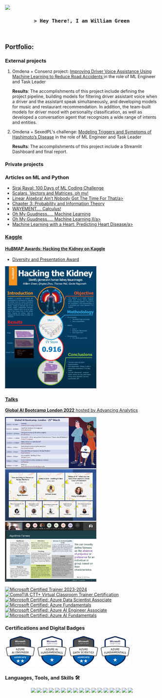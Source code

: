 <!-- https://github.com/ShahriarShafin/ -->
<!-- April 15, 2021 -->
<!-- LEAVE A STAR, IF YOU LIKE IT ! -->

<!-- Profile Views Counter -->
![](https://komarev.com/ghpvc/?username=wbgreen0405-github-username&color=blueviolet)


<!-- Intro  -->
<h3 align="center">
        <samp>&gt; Hey There!, I am
                <b><a target="_blank" >William Green</a></b>
        </samp>
</h3>
<br>

## Portfolio:

### External projects 

1. Omdena + Consenz project: <a href="https://github.com/wbgreen0405/Porfolio/blob/main/omdena/consenz_project.md/">Improving Driver Voice Assistance Using Machine Learning to Reduce Road Accidents </a> in the role of ML Engineer and Task Leader

    **Results**: The accomplishments of this project include defining the project pipeline, building models for filtering driver assistant voice when a driver and the assistant speak simultaneously, and developing models for music and restaurant recommendation. In addition, the team-built models for driver mood with personality classification, as well as developed a conversation agent that recognizes a wide range of intents and entities.
        
2. Omdena + SexedPL's challenge: <a href="https://github.com/wbgreen0405/Porfolio/blob/main/omdena/Hashimoto_Disease.md">Modeling Triggers and Symptoms of Hashimoto’s Disease</a> in the role of ML Engineer and Task Leader 

    **Results**: The accomplishments of this project include a Streamlit Dashboard and final report. 

### Private projects


### Articles on ML and Python
- <a href="https://medium.com/@dskswu/siraj-raval-100-days-of-ml-coding-challenge-7b985d8a4e82">Siraj Raval: 100 Days of ML Coding Challenge</a>
- <a href="https://medium.com/@dskswu/scalars-vectors-and-matrices-oh-my-9054d2bda1f9">Scalars, Vectors and Matrices, oh my!</a>
- <a href="https://medium.com/@dskswu/linear-algebra-aint-nobody-got-the-time-for-that-ee0c98cfdf25">Linear Algebra! Ain’t Nobody Got The Time For That/a>
- <a href="https://medium.com/@dskswu/chapter-3-probability-and-information-theory-ecad8b1aeefe">Chapter 3: Probability and Information Theory</a>
- <a href="https://medium.com/@dskswu/wayement-calculus-e7577fabd58f">WAYEMENT…. Calculus!</a>
- <a href="https://medium.com/@dskswu/oh-my-guudness-machine-learning-46fc4acf745d">Oh My Guudness….. Machine Learning</a>
- <a href="https://medium.com/@dskswu/oh-my-guudness-machine-learning-ii-1068a7abc09b">Oh My Guudness….. Machine Learning II/a>
- <a href="https://medium.com/@dskswu/machine-learning-with-a-heart-predicting-heart-disease-b2e9f24fee84">Machine Learning with a Heart: Predicting Heart Disease/a>

### Kaggle 

#### **HuBMAP Awards: Hacking the Kidney on Kaggle** 

* Diversity and Presentation Award 

<p float="left">
  <img src="https://github.com/wbgreen0405/wbgreen0405/blob/main/img/hacking%20the%20kidney.jpg" width="300" /> 
</p>


### Talks
**Global AI Bootcamp London 2022** hosted by Advancing Analytics
<p float="left">
  <img src="https://github.com/wbgreen0405/wbgreen0405/blob/main/img/GlobalAIBootcamp.jpg" width="300" />
  <img src="https://github.com/wbgreen0405/wbgreen0405/blob/main/img/GlobalAIBootcampII.jpg" width="300" /> 
  <img src="https://github.com/wbgreen0405/wbgreen0405/blob/main/img/GlobalAIBootcampIII.jpg" width="300" />
</p>

<!--START_SECTION:badges-->

[![Microsoft Certified Trainer 2023-2024](https://images.credly.com/size/110x110/images/fd6bb2af-2f05-4d9b-a23e-39f8e309a82d/image.png)](http://www.credly.com/badges/f758f5e4-50a8-4437-82fd-f2200708bb00 "Microsoft Certified Trainer 2023-2024")
[![CompTIA CTT+ Virtual Classroom Trainer Certification](https://images.credly.com/size/110x110/images/f16139cd-cdf2-4b6d-a3bb-3941718fb0e9/CompTIA_CTT_2B.png)](http://www.credly.com/badges/ed916eb8-4155-4a81-b545-5a3d659c1d64 "CompTIA CTT+ Virtual Classroom Trainer Certification")
[![Microsoft Certified: Azure Data Scientist Associate](https://images.credly.com/size/110x110/images/5c8fca38-b0d2-49e5-9ad2-f3f8e79b327f/azure-data-scientist-associate-600x600.png)](http://www.credly.com/badges/2079ddb9-15d2-46be-b81e-9fecd95ab5fc "Microsoft Certified: Azure Data Scientist Associate")
[![Microsoft Certified: Azure Fundamentals](https://images.credly.com/size/110x110/images/be8fcaeb-c769-4858-b567-ffaaa73ce8cf/image.png)](http://www.credly.com/badges/6de870d7-7101-4b12-9dc6-5d6e1cdb0f40 "Microsoft Certified: Azure Fundamentals")
[![Microsoft Certified: Azure AI Engineer Associate](https://images.credly.com/size/110x110/images/61f56aa4-16fd-403c-90bc-1d90dba1fa99/image.png)](http://www.credly.com/badges/1d4a9060-5726-414a-a760-9e109cb4fc1f "Microsoft Certified: Azure AI Engineer Associate")
[![Microsoft Certified: Azure AI Fundamentals](https://images.credly.com/size/110x110/images/4136ced8-75d5-4afb-8677-40b6236e2672/azure-ai-fundamentals-600x600.png)](http://www.credly.com/badges/82562771-f464-4821-af7b-df0c829dd55e "Microsoft Certified: Azure AI Fundamentals")
<!--END_SECTION:badges-->
       
### Certifications and Digital Badges
     
<p float="left">
  <img src="https://github.com/wbgreen0405/wbgreen0405/blob/main/img/microsoft-certified-azure-ai-engineer-associate.png" width="100" />
  <img src="https://github.com/wbgreen0405/wbgreen0405/blob/main/img/microsoft-certified-azure-ai-fundamentals.png" width="100" /> 
  <img src="https://github.com/wbgreen0405/wbgreen0405/blob/main/img/microsoft-certified-azure-data-scientist-associate.png" width="100" />
  <img src="https://github.com/wbgreen0405/wbgreen0405/blob/main/img/microsoft-certified-azure-fundamentals.png" width="100" />
</p>
        
### Languages, Tools, and Skills 🛠

<div align="center">
<img  src ="https://img.shields.io/badge/Keras-D00000?style=for-the-badge&logo=Keras&logoColor=white" />
<img   src ="https://img.shields.io/badge/TensorFlow-FF6F00?style=for-the-badge&logo=TensorFlow&logoColor=white"   />
<img   src ="https://img.shields.io/badge/PyTorch-EE4C2C?style=for-the-badge&logo=PyTorch&logoColor=white"  />
<img   src = "https://img.shields.io/badge/MySQL-00000F?style=for-the-badge&logo=mysql&logoColor=white"  />
<img  src = "https://img.shields.io/badge/Git-F05032?style=for-the-badge&logo=git&logoColor=white" />
<img  src = "https://img.shields.io/badge/conda-342B029.svg?&style=for-the-badge&logo=anaconda&logoColor=white" />
<img  src = "https://img.shields.io/badge/Docker-2CA5E0?style=for-the-badge&logo=docker&logoColor=white" />
<img  src = "https://img.shields.io/badge/Microsoft-666666?style=for-the-badge&logo=microsoft&logoColor=white"  />
<img  src = "https://img.shields.io/badge/Jupyter-F37626.svg?&style=for-the-badge&logo=Jupyter&logoColor=white" />
<img  src ="https://img.shields.io/badge/Azure_DevOps-0078D7?style=for-the-badge&logo=azure-devops&logoColor=white" />
<img  src ="https://img.shields.io/badge/Google_Cloud-4285F4?style=for-the-badge&logo=google-cloud&logoColor=white" />
<img  src ="https://img.shields.io/badge/microsoft%20azure-0089D6?style=for-the-badge&logo=microsoft-azure&logoColor=white" />
<img src ="https://img.shields.io/badge/Amazon_AWS-232F3E?style=for-the-badge&logo=amazon-aws&logoColor=white" />
<img src = "https://img.shields.io/badge/PowerBI-F2C811?style=for-the-badge&logo=Power%20BI&logoColor=white" />
<img src ="https://img.shields.io/badge/Weights_&_Biases-FFBE00?style=for-the-badge&logo=WeightsAndBiases&logoColor=white" />
<img src ="https://img.shields.io/badge/Python-FFD43B?style=for-the-badge&logo=python&logoColor=blue" />
 <img src ="https://img.shields.io/badge/GitHub-100000?style=for-the-badge&logo=github&logoColor=white" />
</div>






<!--

## Technical Skills

### Operating systems

### Database/Server

###Programm Language

## Certificates

### Other Software Tools


## Portfolio:

### External projects 


**wbgreen0405/wbgreen0405** is a ✨ _special_ ✨ repository because its `README.md` (this file) appears on your GitHub profile.

Here are some ideas to get you started:

- 🔭 I’m currently working on ...
- 🌱 I’m currently learning ...
- 👯 I’m looking to collaborate on ...
- 🤔 I’m looking for help with ...
- 💬 Ask me about ...
- 📫 How to reach me: ...
- 😄 Pronouns: ...
- ⚡ Fun fact: ...
-->
